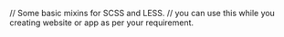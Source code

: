 // Some basic mixins for SCSS and LESS.
// you can use this while you creating website or app as per your requirement.
